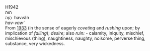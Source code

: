 <body>
  <p>H1942<br>  הוּה  <br> הַוָּה  ‎  havvâh  <br><i>hav-vaw‘ </i><br>From <a href="h1933.htm">1933</a> (in the sense of eagerly <i>coveting</i> and <i>rushing</i> upon; by implication of <i>falling</i>); <i>desire</i>; also <i>ruin: - </i>calamity, iniquity, mischief, mischievous (thing), naughtiness, naughty, noisome, perverse thing, substance, very wickedness.<br></p>
 </body>